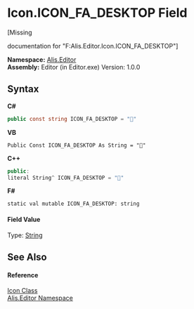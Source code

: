 # Icon.ICON_FA_DESKTOP Field
 

\[Missing <summary> documentation for "F:Alis.Editor.Icon.ICON_FA_DESKTOP"\]

**Namespace:**&nbsp;<a href="b150ade4-39de-a232-5f06-d3cdc1b2c538">Alis.Editor</a><br />**Assembly:**&nbsp;Editor (in Editor.exe) Version: 1.0.0

## Syntax

**C#**<br />
``` C#
public const string ICON_FA_DESKTOP = ""
```

**VB**<br />
``` VB
Public Const ICON_FA_DESKTOP As String = ""
```

**C++**<br />
``` C++
public:
literal String^ ICON_FA_DESKTOP = ""
```

**F#**<br />
``` F#
static val mutable ICON_FA_DESKTOP: string
```


#### Field Value
Type: <a href="https://docs.microsoft.com/dotnet/api/system.string" target="_blank">String</a>

## See Also


#### Reference
<a href="cc0f883c-67f8-f772-c6d7-a60b129f22a7">Icon Class</a><br /><a href="b150ade4-39de-a232-5f06-d3cdc1b2c538">Alis.Editor Namespace</a><br />